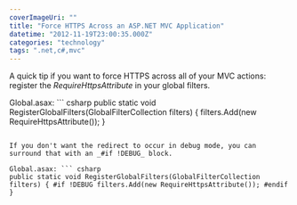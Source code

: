 ```yaml
---
coverImageUri: ""
title: "Force HTTPS Across an ASP.NET MVC Application"
datetime: "2012-11-19T23:00:35.000Z"
categories: "technology"
tags: ".net,c#,mvc"
---
```


A quick tip if you want to force HTTPS across all of your MVC actions: register the _RequireHttpsAttribute_ in your global filters.

Global.asax: ``` csharp
public static void RegisterGlobalFilters(GlobalFilterCollection filters) { filters.Add(new RequireHttpsAttribute()); }
```

If you don't want the redirect to occur in debug mode, you can surround that with an _#if !DEBUG_ block.

Global.asax: ``` csharp
public static void RegisterGlobalFilters(GlobalFilterCollection filters) { #if !DEBUG filters.Add(new RequireHttpsAttribute()); #endif }
```
